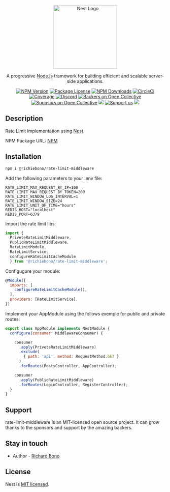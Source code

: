 <p align="center">
  <a href="http://nestjs.com/" target="blank"><img src="https://nestjs.com/img/logo-small.svg" width="200" alt="Nest Logo" /></a>
</p>

[circleci-image]: https://img.shields.io/circleci/build/github/nestjs/nest/master?token=abc123def456
[circleci-url]: https://circleci.com/gh/nestjs/nest

  <p align="center">A progressive <a href="http://nodejs.org" target="_blank">Node.js</a> framework for building efficient and scalable server-side applications.</p>
    <p align="center">
<a href="https://www.npmjs.com/~nestjscore" target="_blank"><img src="https://img.shields.io/npm/v/@nestjs/core.svg" alt="NPM Version" /></a>
<a href="https://www.npmjs.com/~nestjscore" target="_blank"><img src="https://img.shields.io/npm/l/@nestjs/core.svg" alt="Package License" /></a>
<a href="https://www.npmjs.com/~nestjscore" target="_blank"><img src="https://img.shields.io/npm/dm/@nestjs/common.svg" alt="NPM Downloads" /></a>
<a href="https://circleci.com/gh/nestjs/nest" target="_blank"><img src="https://img.shields.io/circleci/build/github/nestjs/nest/master" alt="CircleCI" /></a>
<a href="https://coveralls.io/github/nestjs/nest?branch=master" target="_blank"><img src="https://coveralls.io/repos/github/nestjs/nest/badge.svg?branch=master#9" alt="Coverage" /></a>
<a href="https://discord.gg/G7Qnnhy" target="_blank"><img src="https://img.shields.io/badge/discord-online-brightgreen.svg" alt="Discord"/></a>
<a href="https://opencollective.com/nest#backer" target="_blank"><img src="https://opencollective.com/nest/backers/badge.svg" alt="Backers on Open Collective" /></a>
<a href="https://opencollective.com/nest#sponsor" target="_blank"><img src="https://opencollective.com/nest/sponsors/badge.svg" alt="Sponsors on Open Collective" /></a>
  <a href="https://paypal.me/kamilmysliwiec" target="_blank"><img src="https://img.shields.io/badge/Donate-PayPal-ff3f59.svg"/></a>
    <a href="https://opencollective.com/nest#sponsor"  target="_blank"><img src="https://img.shields.io/badge/Support%20us-Open%20Collective-41B883.svg" alt="Support us"></a>
  <a href="https://twitter.com/nestframework" target="_blank"><img src="https://img.shields.io/twitter/follow/nestframework.svg?style=social&label=Follow"></a>
</p>
  <!--[![Backers on Open Collective](https://opencollective.com/nest/backers/badge.svg)](https://opencollective.com/nest#backer)
  [![Sponsors on Open Collective](https://opencollective.com/nest/sponsors/badge.svg)](https://opencollective.com/nest#sponsor)-->

## Description

Rate Limit Implementation using [Nest](https://github.com/nestjs/nest).

NPM Package URL:
[NPM](https://www.npmjs.com/package/@richiebono/rate-limit-middleware)

## Installation

```bash
npm i @richiebono/rate-limit-middleware
```

Add the following parameters to your .env file:

```
RATE_LIMIT_MAX_REQUEST_BY_IP=100
RATE_LIMIT_MAX_REQUEST_BY_TOKEN=200
RATE_LIMIT_WINDOW_LOG_INTERVAL=1
RATE_LIMIT_WINDOW_SIZE=24
RATE_LIMIT_UNIT_OF_TIME="hours"
REDIS_HOST="localhost"
REDIS_PORT=6379
```

Import the rate limit libs:

```js
import { 
  PriveteRateLimitMiddleware, 
  PublicRateLimitMiddleware, 
  RateLimitModule, 
  RateLimitService, 
  configureRateLimitCacheModule 
  } from '@richiebono/rate-limit-middleware';
```

Configugure your module:

```js
@Module({
  imports: [
    configureRateLimitCacheModule(),
  ],
  providers: [RateLimitService],
})
```

Implement your AppModule using the follows exemple for public and private routes:

```js
export class AppModule implements NestModule {
  configure(consumer: MiddlewareConsumer) {

    consumer
      .apply(PriveteRateLimitMiddleware)
      .exclude(
        { path: 'api', method: RequestMethod.GET },
      )
      .forRoutes(PostsController, AppController);    

    consumer
      .apply(PublicRateLimitMiddleware)
      .forRoutes(LoginController, RegisterController);  
  }
}
```

## Support

rate-limit-middleware is an MIT-licensed open source project. It can grow thanks to the sponsors and support by the amazing backers.

## Stay in touch

- Author - [Richard Bono](https://www.linkedin.com/in/richard-bono-75418818/)

## License

Nest is [MIT licensed](LICENSE).
